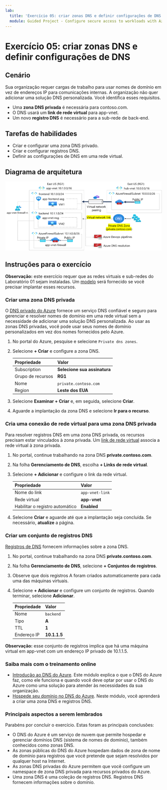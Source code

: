 ```yaml
---
lab:
  title: 'Exercício 05: criar zonas DNS e definir configurações de DNS'
  module: Guided Project - Configure secure access to workloads with Azure virtual networking services
---
```


# Exercício 05: criar zonas DNS e definir configurações de DNS

## Cenário

Sua organização requer cargas de trabalho para usar nomes de domínio em vez de endereços IP para comunicações internas.  A organização não quer adicionar uma solução DNS personalizada. Você identifica esses requisitos.
+ Uma **zona DNS privada** é necessária para contoso.com.
+ O DNS usará um **link de rede virtual** para app-vnet. 
+ Um novo **registro DNS** é necessário para a sub-rede de back-end. 

## Tarefas de habilidades

+ Criar e configurar uma zona DNS privado.
+ Criar e configurar registros DNS.
+ Definir as configurações de DNS em uma rede virtual.
  
## Diagrama de arquitetura

![Diagrama do DNS do Azure vinculado a uma rede virtual.](../Media/task-5.png)



## Instruções para o exercício

**Observação:** este exercício requer que as redes virtuais e sub-redes do Laboratório 01 sejam instaladas. Um [modelo](https://github.com/MicrosoftLearning/Configure-secure-access-to-workloads-with-Azure-virtual-networking-services/blob/main/Allfiles/Labs/All-Labs/create-vnet-subnets-template.json) será fornecido se você precisar implantar esses recursos.

### Criar uma zona DNS privada

O [DNS privado do Azure](https://learn.microsoft.com/azure/dns/private-dns-overview) fornece um serviço DNS confiável e seguro para gerenciar e resolver nomes de domínio em uma rede virtual sem a necessidade de adicionar uma solução DNS personalizada. Ao usar as zonas DNS privadas, você pode usar seus nomes de domínio personalizados em vez dos nomes fornecidos pelo Azure.

1. No portal do Azure, pesquise e selecione `Private dns zones`.

1. Selecione **+ Criar** e configure a zona DNS. 

    | Propriedade       | Valor                        |
    | :------------- | :--------------------------- |
    | Subscription   | **Selecione sua assinatura** |
    | Grupo de recursos | **RG1**                      |
    | Nome           | `private.contoso.com`              |
    | Region         | **Leste dos EUA**                  |

1. Selecione **Examinar + Criar** e, em seguida, selecione **Criar**.

1. Aguarde a implantação da zona DNS e selecione **Ir para o recurso**. 

### Cria uma conexão de rede virtual para uma zona DNS privada

Para resolver registros DNS em uma zona DNS privada, os recursos precisam estar vinculados à zona privada. Um [link de rede virtual](https://learn.microsoft.com/azure/dns/private-dns-virtual-network-links) associa a rede virtual à zona privada.

1. No portal, continue trabalhando na zona DNS **private.contoso.com**. 

1. Na folha **Gerenciamento de DNS**, escolha **+ Links de rede virtual**.

1. Selecione **+ Adicionar** e configure o link da rede virtual. 

    | Propriedade                 | Valor             |
    | :----------------------- | :---------------- |
    | Nome do link                | `app-vnet-link` |
    | Rede virtual          | **app-vnet**      |
    | Habilitar o registro automático | **Enabled**       |

1. Selecione **Criar** e aguarde até que a implantação seja concluída. Se necessário, **atualize** a página. 

### Criar um conjunto de registros DNS

[Registros de DNS](https://learn.microsoft.com/en-us/azure/dns/dns-zones-records#dns-records) fornecem informações sobre a zona DNS. 

1. No portal, continue trabalhando na zona DNS **private.contoso.com**. 

1. Na folha **Gerenciamento de DNS**, selecione **+ Conjuntos de registros**.

1. Observe que dois registros A foram criados automaticamente para cada uma das máquinas virtuais. 

1. Selecione **+ Adicionar** e configure um conjunto de registros. Quando terminar, selecione **Adicionar**. 
   
    | Propriedade   | Valor        |
    | :--------- | :----------- |
    | Nome       | `backend`    |
    | Tipo       | **A**        |
    | TTL        | **1**        |
    | Endereço IP | **10.1.1.5** |

**Observação:** esse conjunto de registros implica que há uma máquina virtual em app-vnet com um endereço IP privado de 10.1.1.5.

### Saiba mais com o treinamento online

+ [Introdução ao DNS do Azure](https://learn.microsoft.com/training/modules/intro-to-azure-dns/). Este módulo explica o que o DNS do Azure faz, como ele funciona e quando você deve optar por usar o DNS do Azure como uma solução para atender às necessidades da sua organização.
+ [Hospede seu domínio no DNS do Azure](https://learn.microsoft.com/training/modules/host-domain-azure-dns/). Neste módulo, você aprenderá a criar uma zona DNS e registros DNS.

### Principais aspectos a serem lembrados

Parabéns por concluir o exercício. Estas foram as principais conclusões:

+ O DNS do Azure é um serviço de nuvem que permite hospedar e gerenciar domínios DNS (sistema de nomes de domínio), também conhecidos como zonas DNS. 
+ As zonas públicas do DNS do Azure hospedam dados de zona de nome de domínio para registros que você pretende que sejam resolvidos por qualquer host na Internet.
+ As zonas DNS privadas do Azure permitem que você configure um namespace de zona DNS privada para recursos privados do Azure.
+ Uma zona DNS é uma coleção de registros DNS. Registros DNS fornecem informações sobre o domínio.
